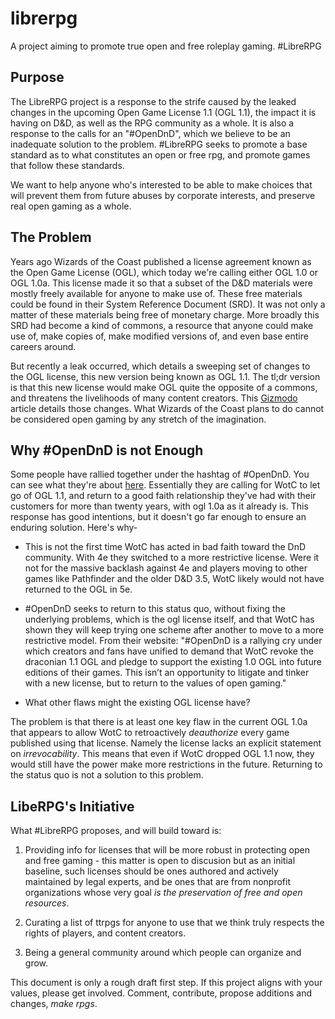 # librerpg
A project aiming to promote true open and free roleplay gaming. #LibreRPG

## Purpose

The LibreRPG project is a response to the strife caused by the leaked changes in the upcoming Open Game License 1.1 (OGL 1.1), the impact it is having on D&D, as well as the RPG community as a whole. It is also a response to the calls for an "#OpenDnD", which we believe to be an inadequate solution to the problem. #LibreRPG seeks to promote a base standard as to what constitutes an open or free rpg, and promote games that follow these standards.

We want to help anyone who's interested to be able to make choices that will prevent them from future abuses by corporate interests, and preserve real open gaming as a whole.

## The Problem

Years ago Wizards of the Coast published a license agreement known as the Open Game License (OGL), which today we're calling either OGL 1.0 or OGL 1.0a. This license made it so that a subset of the D&D materials were mostly freely available for anyone to make use of. These free materials could be found in their System Reference Document (SRD). It was not only a matter of these materials being free of monetary charge. More broadly this SRD had become a kind of commons, a resource that anyone could make use of, make copies of, make modified versions of, and even base entire careers around.

But recently a leak occurred, which details a sweeping set of changes to the OGL license, this new version being known as OGL 1.1. The tl;dr version is that this new license would make OGL quite the opposite of a commons, and threatens the livelihoods of many content creators. This [Gizmodo](https://gizmodo.com/dnd-wizards-of-the-coast-ogl-1-1-open-gaming-license-1849950634) article details those changes. What Wizards of the Coast plans to do cannot be considered open gaming by any stretch of the imagination.

## Why #OpenDnD is not Enough

Some people have rallied together under the hashtag of #OpenDnD. You can see what they're about [here](https://www.opendnd.games/). Essentially they are calling for WotC to let go of OGL 1.1, and return to a good faith relationship they've had with their customers for more than twenty years, with ogl 1.0a as it already is. This response has good intentions, but it doesn't go far enough to ensure an enduring solution. Here's why-

* This is not the first time WotC has acted in bad faith toward the DnD community. With 4e they switched to a more restrictive license. Were it not for the massive backlash against 4e and players moving to other games like Pathfinder and the older D&D 3.5, WotC likely would not have returned to the OGL in 5e.

* #OpenDnD seeks to return to this status quo, without fixing the underlying problems, which is the ogl license itself, and that WotC has shown they will keep trying one scheme after another to move to a more restrictive model. From their website: "#OpenDnD is a rallying cry under which creators and fans have unified to demand that WotC revoke the draconian 1.1 OGL and pledge to support the existing 1.0 OGL into future editions of their games. This isn’t an opportunity to litigate and tinker with a new license, but to return to the values of open gaming."

* What other flaws might the existing OGL license have?

The problem is that there is at least one key flaw in the current OGL 1.0a that appears to allow WotC to retroactively *deauthorize* every game published using that license. Namely the license lacks an explicit statement on *irrevocability*. This means that even if WotC dropped OGL 1.1 now, they would still have the power make more restrictions in the future. Returning to the status quo is not a solution to this problem.

## LibeRPG's Initiative

What #LibreRPG proposes, and will build toward is:

1. Providing info for licenses that will be more robust in protecting open and free gaming - this matter is open to discusion but as an initial baseline, such licenses should be ones authored and actively maintained by legal experts, and be ones that are from nonprofit organizations whose very goal *is the preservation of free and open resources*.

2. Curating a list of ttrpgs for anyone to use that we think truly respects the rights of players, and content creators.

3. Being a general community around which people can organize and grow.

This document is only a rough draft first step. If this project aligns with your values, please get involved. Comment, contribute, propose additions and changes, *make rpgs*.

